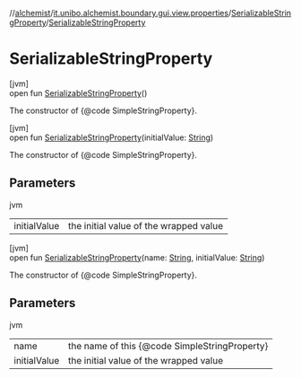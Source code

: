 //[alchemist](../../../index.md)/[it.unibo.alchemist.boundary.gui.view.properties](../index.md)/[SerializableStringProperty](index.md)/[SerializableStringProperty](-serializable-string-property.md)

# SerializableStringProperty

[jvm]\
open fun [SerializableStringProperty](-serializable-string-property.md)()

The constructor of {@code SimpleStringProperty}.

[jvm]\
open fun [SerializableStringProperty](-serializable-string-property.md)(initialValue: [String](https://docs.oracle.com/javase/8/docs/api/java/lang/String.html))

The constructor of {@code SimpleStringProperty}.

## Parameters

jvm

| | |
|---|---|
| initialValue | the initial value of the wrapped value |

[jvm]\
open fun [SerializableStringProperty](-serializable-string-property.md)(name: [String](https://docs.oracle.com/javase/8/docs/api/java/lang/String.html), initialValue: [String](https://docs.oracle.com/javase/8/docs/api/java/lang/String.html))

The constructor of {@code SimpleStringProperty}.

## Parameters

jvm

| | |
|---|---|
| name | the name of this {@code SimpleStringProperty} |
| initialValue | the initial value of the wrapped value |
